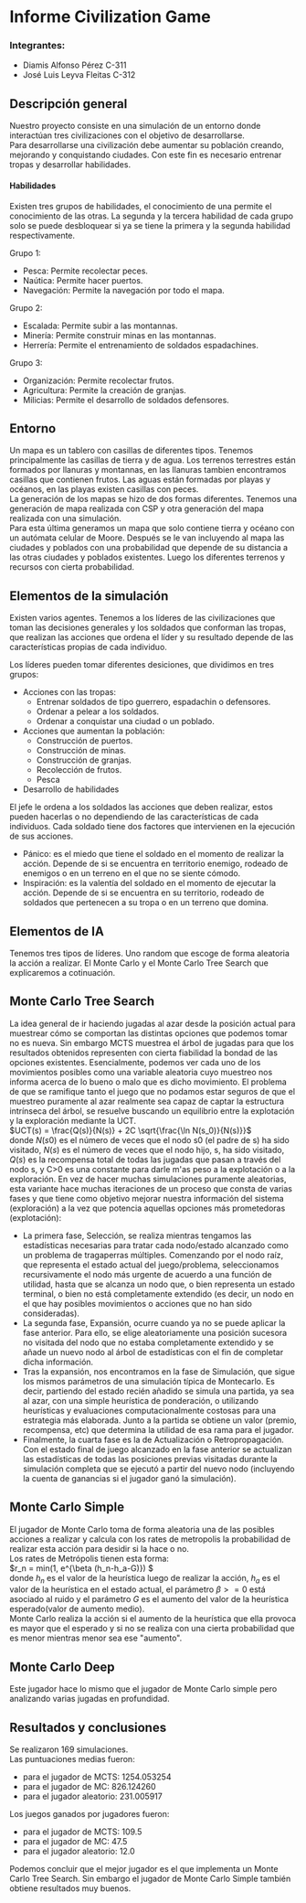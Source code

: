 # Informe Civilization Game

### Integrantes:
* Diamis Alfonso Pérez   C-311
* José Luis Leyva Fleitas C-312

## Descripción general
Nuestro proyecto consiste en una simulación de un entorno donde interactúan tres civilizaciones con el objetivo de desarrollarse.  
Para desarrollarse una civilización debe  aumentar su población creando, mejorando y conquistando ciudades. Con este fin es necesario entrenar tropas y desarrollar habilidades. 

#### Habilidades
Existen tres grupos de habilidades, el conocimiento de una permite el conocimiento de las otras. La segunda y la tercera habilidad de cada grupo solo se puede desbloquear si ya se tiene la primera y la segunda habilidad respectivamente.

Grupo 1:
* Pesca: Permite recolectar peces.
* Naútica: Permite hacer puertos.
* Navegación: Permite la navegación por todo el mapa.  

Grupo 2:
* Escalada: Permite subir a las montannas.
* Minería: Permite construir minas en las montannas.
* Herrería: Permite el entrenamiento de soldados espadachines.

Grupo 3:
* Organización: Permite recolectar frutos.
* Agricultura: Permite la creación de granjas.
* Milicias: Permite el desarrollo de soldados defensores.


## Entorno
Un mapa es un tablero con casillas de diferentes tipos. Tenemos principalmente las casillas de tierra y de agua. Los terrenos terrestres están formados por llanuras y montannas, en las llanuras tambien encontramos casillas que contienen frutos. Las aguas están formadas por playas y océanos, en las playas existen casillas con peces.  
La generación de los mapas se hizo de dos formas diferentes. Tenemos una generación de mapa realizada con CSP y otra generación del mapa realizada con una simulación.  
Para esta última generamos un mapa que solo contiene tierra y océano con un autómata celular de Moore. Después se le van incluyendo al mapa las ciudades y poblados con una probabilidad que depende de su distancia a las otras ciudades y poblados existentes. Luego los diferentes terrenos y recursos con cierta probabilidad.

## Elementos de la simulación
Existen varios agentes. Tenemos a los líderes de las civilizaciones que toman las decisiones generales y los soldados que conforman las tropas, que realizan las acciones que ordena el líder y su resultado depende de las características propias de cada individuo.

Los líderes pueden tomar diferentes desiciones, que dividimos en tres grupos:

* Acciones con las tropas:
    * Entrenar soldados de tipo guerrero, espadachin o defensores.
    * Ordenar a pelear a los soldados.
    * Ordenar a conquistar una ciudad o un poblado. 
* Acciones que aumentan la población:
    * Construcción de puertos.
    * Construcción de minas.
    * Construcción de granjas.
    * Recolección de frutos.
    * Pesca
* Desarrollo de habilidades

El jefe le ordena a los soldados las acciones que deben realizar, estos pueden hacerlas o no dependiendo de las características de cada individuos. Cada soldado tiene dos factores que intervienen en la ejecución de sus acciones.
* Pánico: es el miedo que tiene el soldado en el momento de realizar la acción. Depende de si se encuentra en territorio enemigo, rodeado de enemigos o en un terreno en el que no se siente cómodo.
* Inspiración: es la valentía del soldado en el momento de ejecutar la acción. Depende de si se encuentra en su territorio, rodeado de soldados que pertenecen a su tropa o en un terreno que domina.

## Elementos de IA
Tenemos tres tipos de líderes. Uno random que escoge de forma aleatoria la acción a realizar. El Monte Carlo y el Monte Carlo Tree Search que explicaremos a cotinuación.

## Monte Carlo Tree Search
La idea general de ir haciendo jugadas al azar desde la posición actual para muestrear cómo se comportan las distintas opciones que podemos tomar no es nueva. Sin embargo MCTS muestrea el árbol de jugadas para que los resultados obtenidos representen con cierta fiabilidad la bondad de las opciones existentes. Esencialmente, podemos ver cada uno de los movimientos posibles como una variable aleatoria cuyo muestreo nos informa acerca de lo bueno o malo que es dicho movimiento. El problema de que se ramifique tanto el juego que no podamos estar seguros de que el muestreo puramente al azar realmente sea capaz de captar la estructura intrínseca del árbol, se resuelve buscando un equilibrio entre la explotación y la exploración mediante la UCT.  
$UCT(s) = \frac{Q(s)}{N(s)} + 2C \sqrt{\frac{\ln N(s_0)}{N(s)}}$  
donde $N(s0)$ es el número de veces que el nodo s0 (el padre de s) ha sido visitado, $N(s)$ es el número de veces que el nodo hijo, s, ha sido visitado, $Q(s)$ es la recompensa total de todas las jugadas que pasan a través del nodo s, y C>0 es una constante para darle m'as peso a la explotación o a la exploración.
En vez de hacer muchas simulaciones puramente aleatorias, esta variante hace muchas iteraciones de un proceso que consta de varias fases y que tiene como objetivo mejorar nuestra información del sistema (exploración) a la vez que potencia aquellas opciones más prometedoras (explotación):

* La primera fase, Selección, se realiza mientras tengamos las estadísticas necesarias para tratar cada nodo/estado alcanzado como un problema de tragaperras múltiples. Comenzando por el nodo raíz, que representa el estado actual del juego/problema, seleccionamos recursivamente el nodo más urgente de acuerdo a una función de utilidad, hasta que se alcanza un nodo que, o bien representa un estado terminal, o bien no está completamente extendido (es decir, un nodo en el que hay posibles movimientos o acciones que no han sido consideradas).
* La segunda fase, Expansión, ocurre cuando ya no se puede aplicar la fase anterior. Para ello, se elige aleatoriamente una posición sucesora no visitada del nodo que no estaba completamente extendido y se añade un nuevo nodo al árbol de estadísticas con el fin de completar dicha información.
* Tras la expansión, nos encontramos en la fase de Simulación, que sigue los mismos parámetros de una simulación típica de Montecarlo. Es decir, partiendo del estado recién añadido se simula una partida, ya sea al azar, con una simple heurística de ponderación, o utilizando heurísticas y evaluaciones computacionalmente costosas para una estrategia más elaborada. Junto a la partida se obtiene un valor (premio, recompensa, etc) que determina la utilidad de esa rama para el jugador.
* Finalmente, la cuarta fase es la de Actualización o Retropropagación. Con el estado final de juego alcanzado en la fase anterior se actualizan las estadísticas de todas las posiciones previas visitadas durante la simulación completa que se ejecutó a partir del nuevo nodo (incluyendo la cuenta de ganancias si el jugador ganó la simulación).

## Monte Carlo Simple
El jugador de Monte Carlo toma de forma aleatoria una de las posibles acciones a realizar y calcula con los rates de metropolis la probabilidad de realizar esta acción para desidir si la hace o no.  
Los rates de Metrópolis tienen esta forma:   
 $r_n = min(1, e^{\beta (h_n-h_a-G)}) $  
donde $h_n$ es el valor de la heurística luego de realizar la acción, $h_a$ es el valor de la heurística en el estado actual, el parámetro $\beta >= 0$ está asociado al ruido y el parámetro $G$ es el aumento del valor de la heurística esperado(valor de aumento medio).  
Monte Carlo realiza la acción si el aumento de la heurística que ella provoca es mayor que el esperado y si no se realiza con una cierta probabilidad que es menor mientras menor sea ese "aumento".

## Monte Carlo Deep
Este jugador hace lo mismo que el jugador de Monte Carlo simple pero analizando varias jugadas en profundidad.

## Resultados y conclusiones
Se realizaron 169 simulaciones.   
Las puntuaciones medias fueron:
* para el jugador de MCTS: 1254.053254 
* para el jugador de MC: 826.124260
* para el jugador aleatorio: 231.005917  

Los juegos ganados por jugadores fueron:
* para el jugador de MCTS: 109.5 
* para el jugador de MC: 47.5
* para el jugador aleatorio: 12.0

Podemos concluir que el mejor jugador es el que implementa un Monte Carlo Tree Search. Sin embargo el jugador de Monte Carlo Simple también obtiene resultados muy buenos.







